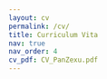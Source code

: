 ```yaml
---
layout: cv
permalink: /cv/
title: Curriculum Vita
nav: true
nav_order: 4
cv_pdf: CV_PanZexu.pdf
---
```

